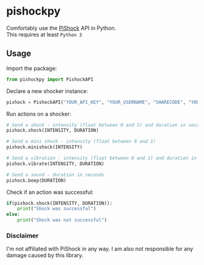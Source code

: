 # pishockpy

Comfortably use the [PiShock](https://PiShock.com) API in Python.  
This requires at least `Python 3`

## Usage
Import the package:
```python
from pishockpy import PishockAPI
```
Declare a new shocker instance:
```python
pishock = PishockAPI("YOUR_API_KEY", "YOUR_USERNAME", "SHARECODE", "YOUR_APP_NAME")
```
Run actions on a shocker:
```python
# Send a shock - intensity (float between 0 and 1) and duration in seconds (integer between 1 and 15)
pishock.shock(INTENSITY, DURATION)

# Send a mini shock - intensity (float between 0 and 1)
pishock.minishock(INTENSITY)

# Send a vibration - intensity (float between 0 and 1) and duration in seconds (integer between 1 and 15)
pishock.vibrate(INTENSITY, DURATION)

# Send a sound - duration in seconds
pishock.beep(DURATION)

```

Check if an action was successful:
```python
if(pishock.shock(INTENSITY, DURATION)):
    print("Shock was successful")
else:
    print("Shock was not successful")
```

### Disclaimer
I'm not affiliated with PiShock in any way. I am also not responsible for any damage caused by this library.